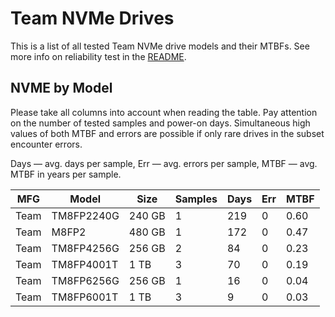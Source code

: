 Team NVMe Drives
================

This is a list of all tested Team NVMe drive models and their MTBFs. See more
info on reliability test in the [README](https://github.com/linuxhw/SMART).

NVME by Model
------------

Please take all columns into account when reading the table. Pay attention on the
number of tested samples and power-on days. Simultaneous high values of both MTBF
and errors are possible if only rare drives in the subset encounter errors.

Days — avg. days per sample,
Err  — avg. errors per sample,
MTBF — avg. MTBF in years per sample.

| MFG       | Model              | Size   | Samples | Days  | Err   | MTBF   |
|-----------|--------------------|--------|---------|-------|-------|--------|
| Team      | TM8FP2240G         | 240 GB | 1       | 219   | 0     | 0.60   |
| Team      | M8FP2              | 480 GB | 1       | 172   | 0     | 0.47   |
| Team      | TM8FP4256G         | 256 GB | 2       | 84    | 0     | 0.23   |
| Team      | TM8FP4001T         | 1 TB   | 3       | 70    | 0     | 0.19   |
| Team      | TM8FP6256G         | 256 GB | 1       | 16    | 0     | 0.04   |
| Team      | TM8FP6001T         | 1 TB   | 3       | 9     | 0     | 0.03   |
